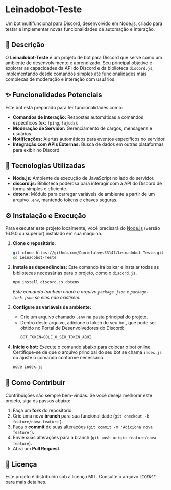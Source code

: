 # Leinadobot-Teste

Um bot multifuncional para Discord, desenvolvido em Node.js, criado para testar e implementar novas funcionalidades de automação e interação.

## 📝 Descrição

O **Leinadobot-Teste** é um projeto de bot para Discord que serve como um ambiente de desenvolvimento e aprendizado. Seu principal objetivo é explorar as capacidades da API do Discord e da biblioteca `discord.js`, implementando desde comandos simples até funcionalidades mais complexas de moderação e interação com usuários.

## ✨ Funcionalidades Potenciais

Este bot está preparado para ter funcionalidades como:
- **Comandos de Interação:** Respostas automáticas a comandos específicos (ex: `!ping`, `!ajuda`).
- **Moderação de Servidor:** Gerenciamento de cargos, mensagens e usuários.
- **Notificações:** Alertas automáticos para eventos específicos no servidor.
- **Integração com APIs Externas:** Busca de dados em outras plataformas para exibir no Discord.

## 🚀 Tecnologias Utilizadas

- **Node.js:** Ambiente de execução de JavaScript no lado do servidor.
- **discord.js:** Biblioteca poderosa para interagir com a API do Discord de forma simples e eficiente.
- **dotenv:** Módulo para carregar variáveis de ambiente a partir de um arquivo `.env`, mantendo tokens e chaves seguras.

## ⚙️ Instalação e Execução

Para executar este projeto localmente, você precisará do [Node.js](https://nodejs.org/ ) (versão 16.9.0 ou superior) instalado em sua máquina.

1.  **Clone o repositório:**
    ```bash
    git clone https://github.com/Danielalves33147/Leinadobot-Teste.git
    cd Leinadobot-Teste
    ```

2.  **Instale as dependências:**
    Este comando irá baixar e instalar todas as bibliotecas necessárias para o projeto, como o `discord.js`.
    ```bash
    npm install discord.js dotenv
    ```
    *Este comando também criará o arquivo `package.json` e `package-lock.json` se eles não existirem.*

3.  **Configure as variáveis de ambiente:**
    - Crie um arquivo chamado `.env` na pasta principal do projeto.
    - Dentro deste arquivo, adicione o token do seu bot, que pode ser obtido no Portal de Desenvolvedores do Discord:
      ```
      BOT_TOKEN=COLE_O_SEU_TOKEN_AQUI
      ```

4.  **Inicie o bot:**
    Execute o comando abaixo para colocar o bot online. Certifique-se de que o arquivo principal do seu bot se chama `index.js` ou ajuste o comando conforme necessário.
    ```bash
    node index.js
    ```

## 🤝 Como Contribuir

Contribuições são sempre bem-vindas. Se você deseja melhorar este projeto, siga os passos abaixo:

1.  Faça um **fork** do repositório.
2.  Crie uma nova **branch** para sua funcionalidade (`git checkout -b feature/nova-feature` ).
3.  Faça o **commit** de suas alterações (`git commit -m 'Adiciona nova feature'`).
4.  Envie suas alterações para a branch (`git push origin feature/nova-feature`).
5.  Abra um **Pull Request**.

## 📄 Licença

Este projeto é distribuído sob a licença MIT. Consulte o arquivo `LICENSE` para mais detalhes.
